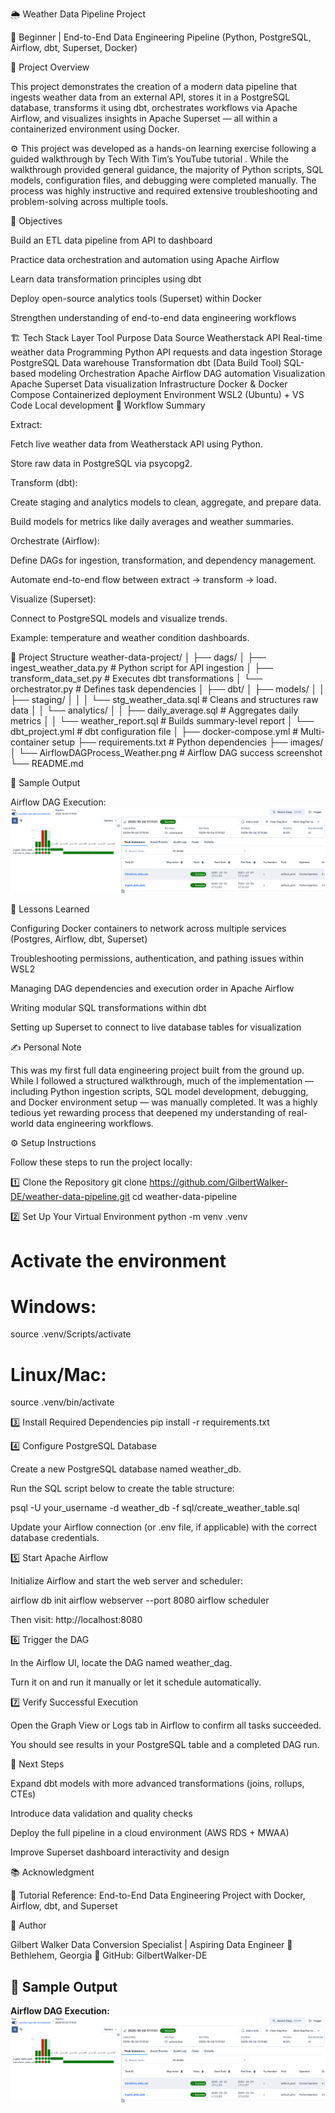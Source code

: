 🌦️ Weather Data Pipeline Project

🚀 Beginner | End-to-End Data Engineering Pipeline (Python, PostgreSQL, Airflow, dbt, Superset, Docker)

🧩 Project Overview

This project demonstrates the creation of a modern data pipeline that ingests weather data from an external API, stores it in a PostgreSQL database, transforms it using dbt, orchestrates workflows via Apache Airflow, and visualizes insights in Apache Superset — all within a containerized environment using Docker.

⚙️ This project was developed as a hands-on learning exercise following a guided walkthrough by Tech With Tim’s YouTube tutorial
.
While the walkthrough provided general guidance, the majority of Python scripts, SQL models, configuration files, and debugging were completed manually. The process was highly instructive and required extensive troubleshooting and problem-solving across multiple tools.

🧠 Objectives

Build an ETL data pipeline from API to dashboard

Practice data orchestration and automation using Apache Airflow

Learn data transformation principles using dbt

Deploy open-source analytics tools (Superset) within Docker

Strengthen understanding of end-to-end data engineering workflows

🏗️ Tech Stack
Layer	Tool	Purpose
Data Source	Weatherstack API
	Real-time weather data
Programming	Python	API requests and data ingestion
Storage	PostgreSQL	Data warehouse
Transformation	dbt (Data Build Tool)	SQL-based modeling
Orchestration	Apache Airflow	DAG automation
Visualization	Apache Superset	Data visualization
Infrastructure	Docker & Docker Compose	Containerized deployment
Environment	WSL2 (Ubuntu) + VS Code	Local development
🔄 Workflow Summary

Extract:

Fetch live weather data from Weatherstack API using Python.

Store raw data in PostgreSQL via psycopg2.

Transform (dbt):

Create staging and analytics models to clean, aggregate, and prepare data.

Build models for metrics like daily averages and weather summaries.

Orchestrate (Airflow):

Define DAGs for ingestion, transformation, and dependency management.

Automate end-to-end flow between extract → transform → load.

Visualize (Superset):

Connect to PostgreSQL models and visualize trends.

Example: temperature and weather condition dashboards.

📁 Project Structure
weather-data-project/
│
├── dags/
│   ├── ingest_weather_data.py        # Python script for API ingestion
│   ├── transform_data_set.py         # Executes dbt transformations
│   └── orchestrator.py               # Defines task dependencies
│
├── dbt/
│   ├── models/
│   │   ├── staging/
│   │   │   └── stg_weather_data.sql  # Cleans and structures raw data
│   │   └── analytics/
│   │       ├── daily_average.sql     # Aggregates daily metrics
│   │       └── weather_report.sql    # Builds summary-level report
│   └── dbt_project.yml               # dbt configuration file
│
├── docker-compose.yml                # Multi-container setup
├── requirements.txt                  # Python dependencies
├── images/
│   └── AirflowDAGProcess_Weather.png # Airflow DAG success screenshot
└── README.md

📸 Sample Output

Airflow DAG Execution:
![Airflow DAG](images/AirflowDAGProcess_Weather.png)


🧩 Lessons Learned

Configuring Docker containers to network across multiple services (Postgres, Airflow, dbt, Superset)

Troubleshooting permissions, authentication, and pathing issues within WSL2

Managing DAG dependencies and execution order in Apache Airflow

Writing modular SQL transformations within dbt

Setting up Superset to connect to live database tables for visualization

✍️ Personal Note

This was my first full data engineering project built from the ground up.
While I followed a structured walkthrough, much of the implementation — including Python ingestion scripts, SQL model development, debugging, and Docker environment setup — was manually completed.
It was a highly tedious yet rewarding process that deepened my understanding of real-world data engineering workflows.

⚙️ Setup Instructions

Follow these steps to run the project locally:

1️⃣ Clone the Repository
git clone https://github.com/GilbertWalker-DE/weather-data-pipeline.git
cd weather-data-pipeline

2️⃣ Set Up Your Virtual Environment
python -m venv .venv
# Activate the environment
# Windows:
source .venv/Scripts/activate
# Linux/Mac:
source .venv/bin/activate

3️⃣ Install Required Dependencies
pip install -r requirements.txt

4️⃣ Configure PostgreSQL Database

Create a new PostgreSQL database named weather_db.

Run the SQL script below to create the table structure:

psql -U your_username -d weather_db -f sql/create_weather_table.sql


Update your Airflow connection (or .env file, if applicable) with the correct database credentials.

5️⃣ Start Apache Airflow

Initialize Airflow and start the web server and scheduler:

airflow db init
airflow webserver --port 8080
airflow scheduler


Then visit: http://localhost:8080

6️⃣ Trigger the DAG

In the Airflow UI, locate the DAG named weather_dag.

Turn it on and run it manually or let it schedule automatically.

7️⃣ Verify Successful Execution

Open the Graph View or Logs tab in Airflow to confirm all tasks succeeded.

You should see results in your PostgreSQL table and a completed DAG run.

🏁 Next Steps

Expand dbt models with more advanced transformations (joins, rollups, CTEs)

Introduce data validation and quality checks

Deploy the full pipeline in a cloud environment (AWS RDS + MWAA)

Improve Superset dashboard interactivity and design

📚 Acknowledgment

🎥 Tutorial Reference: End-to-End Data Engineering Project with Docker, Airflow, dbt, and Superset

👤 Author

Gilbert Walker
Data Conversion Specialist | Aspiring Data Engineer
📍 Bethlehem, Georgia
🔗 GitHub: GilbertWalker-DE


## 📸 Sample Output  
**Airflow DAG Execution:**  
![Airflow DAG](images/AirflowDAGProcess_Weather.png)
